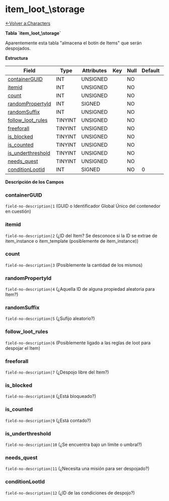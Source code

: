 # item\_loot_\storage

[<-Volver a:Characters](database-characters.md)

**Tabla \`item\_loot_\storage\`**

Aparentemente esta tabla "almacena el botín de Items" que serán despojados.

**Estructura**

| Field                   | Type    | Attributes | Key | Null | Default | Extra | Comment |
| ----------------------- | ------- | ---------- | --- | ---- | ------- | ----- | ------- |
| [containerGUID][1]      | INT     | UNSIGNED   |     | NO   |         |       |         |
| [itemid][2]             | INT     | UNSIGNED   |     | NO   |         |       |         |
| [count][3]              | INT     | UNSIGNED   |     | NO   |         |       |         |
| [randomPropertyId][4]   | INT     | SIGNED     |     | NO   |         |       |         |
| [randomSuffix][5]       | INT     | UNSIGNED   |     | NO   |         |       |         |
| [follow_loot_rules][6]  | TINYINT | UNSIGNED   |     | NO   |         |       |         |
| [freeforall][7]         | TINYINT | UNSIGNED   |     | NO   |         |       |         |
| [is_blocked][8]         | TINYINT | UNSIGNED   |     | NO   |         |       |         |
| [is_counted][9]         | TINYINT | UNSIGNED   |     | NO   |         |       |         |
| [is_underthreshold][10] | TINYINT | UNSIGNED   |     | NO   |         |       |         |
| [needs_quest][11]       | TINYINT | UNSIGNED   |     | NO   |         |       |         |
| [conditionLootId][12]   | INT     | SIGNED     |     | NO   | 0       |       |         |

[1]: #containerguid
[2]: #itemid
[3]: #count
[4]: #randompropertyid
[5]: #randomsuffix
[6]: #followlootrules
[7]: #freeforall
[8]: #isblocked
[9]: #iscounted
[10]: #isunderthreshold
[11]: #needsquest
[12]: #conditionlootid

**Descripción de los Campos**

### containerGUID

`field-no-description|1` (GUID o Identificador Global Único del contenedor en cuestión)

### itemid

`field-no-description|2` (¿ID del Item? Se desconoce si la ID se extrae de item_instance o item_template (posiblemente de item_instance))

### count

`field-no-description|3` (Posiblemente la cantidad de los mismos)

### randomPropertyId

`field-no-description|4` (¿Aquella ID de alguna propiedad aleatoria para Item?)

### randomSuffix

`field-no-description|5` (¿Sufijo aleatorio?)

### follow\_loot\_rules

`field-no-description|6` (Posiblemente ligado a las reglas de loot para despojar el Item)

### freeforall

`field-no-description|7` (¿Despojo libre del Item?)

### is\_blocked

`field-no-description|8` (¿Está bloqueado?)

### is\_counted

`field-no-description|9` (¿Está contado?)

### is\_underthreshold

`field-no-description|10` (¿Se encuentra bajo un límite o umbral?)

### needs\_quest

`field-no-description|11` (¿Necesita una misión para ser despojado?)

### conditionLootId

`field-no-description|12` (¿ID de las condiciones de despojo?)
